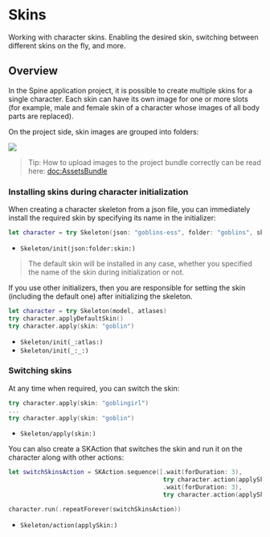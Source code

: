 # Skins

Working with character skins. Enabling the desired skin, switching between different skins on the fly, and more.

## Overview
In the Spine application project, it is possible to create multiple skins for a single character. Each skin can have its own image for one or more slots (for example, male and female skin of a character whose images of all body parts are replaced).

On the project side, skin images are grouped into folders:

![](spine_wiki_assets_spine_multiple.png)

>Tip: How to upload images to the project bundle correctly can be read here: <doc:AssetsBundle> 

### Installing skins during character initialization

When creating a character skeleton from a json file, you can immediately install the required skin by specifying its name in the initializer:

```swift
let character = try Skeleton(json: "goblins-ess", folder: "goblins", skin: "goblin")
```
- ``Skeleton/init(json:folder:skin:)``

>The default skin will be installed in any case, whether you specified the name of the skin during initialization or not.

If you use other initializers, then you are responsible for setting the skin (including the default one) after initializing the skeleton.
```swift
let character = try Skeleton(model, atlases)
try character.applyDefaultSkin()
try character.apply(skin: "goblin")
```
- ``Skeleton/init(_:atlas:)``
- ``Skeleton/init(_:_:)``

### Switching skins

At any time when required, you can switch the skin:

```swift
try character.apply(skin: "goblingirl")
...
try character.apply(skin: "goblin")
```
- ``Skeleton/apply(skin:)``

You can also create a SKAction that switches the skin and run it on the character along with other actions:

```swift
let switchSkinsAction = SKAction.sequence([.wait(forDuration: 3),
                                           try character.action(applySkin: "goblingirl"),
                                           .wait(forDuration: 3),
                                           try character.action(applySkin: "goblin")])

character.run(.repeatForever(switchSkinsAction))
```
- ``Skeleton/action(applySkin:)``



